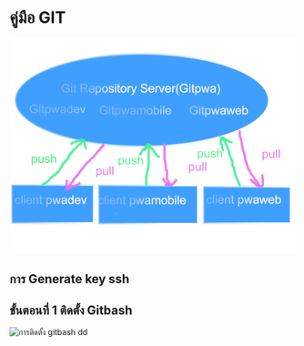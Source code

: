 # คู่มือ GIT
![](https://github.com/winkaew/githowto/blob/master/firstlazpaint.png)
## การ Generate key ssh 
## ขั้นตอนที่ 1 ติดตั้ง Gitbash
![การติดตั้ง gitbash](https://medium.com/touch-technologies/วิธีติดตั้ง-git-แบบง่ายๆ-ภายใน-3-นาที-3c8257127c40)
dd
